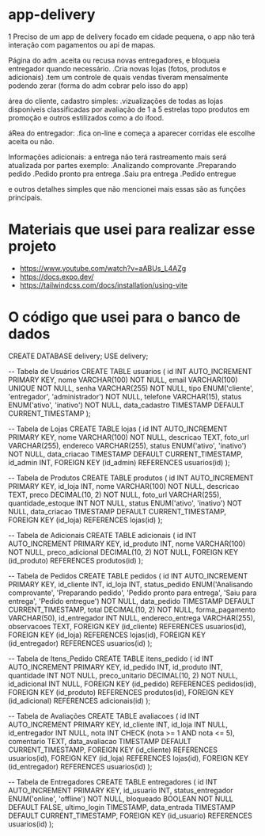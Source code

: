 # app-delivery

  1 Preciso de um app de delivery focado em cidade pequena, o app não terá interação com pagamentos ou api de mapas.
  
  Página do adm .aceita ou recusa novas entregadores, e bloqueia entregador quando necessário. .Cria novas lojas (fotos, produtos e adicionais) .tem um controle de quais vendas tiveram mensalmente podendo zerar (forma do adm cobrar pelo isso do app)
  
  área do cliente, cadastro simples: .vizualizações de todas as lojas disponíveis classificadas por avaliação de 1 a 5 estrelas topo produtos em promoção e outros estilizados como a do ifood.
  
  áRea do entregador: .fica on-line e começa a aparecer corridas ele escolhe aceita ou não.
  
  Informações adicionais: a entrega não terá rastreamento mais será atualizada por partes exemplo: .Analizando comprovante .Preparando pedido .Pedido pronto pra entrega .Saiu pra entrega .Pedido entregue
  
  e outros detalhes simples que não mencionei mais essas são as funções principais.

# Materiais que usei para realizar esse projeto

  - https://www.youtube.com/watch?v=aABUs_L4AZg
  - https://docs.expo.dev/
  - https://tailwindcss.com/docs/installation/using-vite

# O código que usei para o banco de dados 
  
  CREATE DATABASE delivery;
  USE delivery;
    
  -- Tabela de Usuários
  CREATE TABLE usuarios (
      id INT AUTO_INCREMENT PRIMARY KEY,
      nome VARCHAR(100) NOT NULL,
      email VARCHAR(100) UNIQUE NOT NULL,
      senha VARCHAR(255) NOT NULL,
      tipo ENUM('cliente', 'entregador', 'administrador') NOT NULL,
      telefone VARCHAR(15),
      status ENUM('ativo', 'inativo') NOT NULL,
      data_cadastro TIMESTAMP DEFAULT CURRENT_TIMESTAMP
  );
  
  -- Tabela de Lojas
  CREATE TABLE lojas (
      id INT AUTO_INCREMENT PRIMARY KEY,
      nome VARCHAR(100) NOT NULL,
      descricao TEXT,
      foto_url VARCHAR(255),
      endereco VARCHAR(255),
      status ENUM('ativo', 'inativo') NOT NULL,
      data_criacao TIMESTAMP DEFAULT CURRENT_TIMESTAMP,
      id_admin INT,
      FOREIGN KEY (id_admin) REFERENCES usuarios(id)
  );
  
  -- Tabela de Produtos
  CREATE TABLE produtos (
      id INT AUTO_INCREMENT PRIMARY KEY,
      id_loja INT,
      nome VARCHAR(100) NOT NULL,
      descricao TEXT,
      preco DECIMAL(10, 2) NOT NULL,
      foto_url VARCHAR(255),
      quantidade_estoque INT NOT NULL,
      status ENUM('ativo', 'inativo') NOT NULL,
      data_criacao TIMESTAMP DEFAULT CURRENT_TIMESTAMP,
      FOREIGN KEY (id_loja) REFERENCES lojas(id)
  );
  
  -- Tabela de Adicionais
  CREATE TABLE adicionais (
      id INT AUTO_INCREMENT PRIMARY KEY,
      id_produto INT,
      nome VARCHAR(100) NOT NULL,
      preco_adicional DECIMAL(10, 2) NOT NULL,
      FOREIGN KEY (id_produto) REFERENCES produtos(id)
  );
  
  -- Tabela de Pedidos
  CREATE TABLE pedidos (
      id INT AUTO_INCREMENT PRIMARY KEY,
      id_cliente INT,
      id_loja INT,
      status_pedido ENUM('Analisando comprovante', 'Preparando pedido', 'Pedido pronto para entrega', 'Saiu para entrega', 'Pedido entregue') NOT NULL,
      data_pedido TIMESTAMP DEFAULT CURRENT_TIMESTAMP,
      total DECIMAL(10, 2) NOT NULL,
      forma_pagamento VARCHAR(50),
      id_entregador INT NULL,
      endereco_entrega VARCHAR(255),
      observacoes TEXT,
      FOREIGN KEY (id_cliente) REFERENCES usuarios(id),
      FOREIGN KEY (id_loja) REFERENCES lojas(id),
      FOREIGN KEY (id_entregador) REFERENCES usuarios(id)
  );
  
  -- Tabela de Itens_Pedido
  CREATE TABLE itens_pedido (
      id INT AUTO_INCREMENT PRIMARY KEY,
      id_pedido INT,
      id_produto INT,
      quantidade INT NOT NULL,
      preco_unitario DECIMAL(10, 2) NOT NULL,
      id_adicional INT NULL,
      FOREIGN KEY (id_pedido) REFERENCES pedidos(id),
      FOREIGN KEY (id_produto) REFERENCES produtos(id),
      FOREIGN KEY (id_adicional) REFERENCES adicionais(id)
  );
  
  -- Tabela de Avaliações
  CREATE TABLE avaliacoes (
      id INT AUTO_INCREMENT PRIMARY KEY,
      id_cliente INT,
      id_loja INT NULL,
      id_entregador INT NULL,
      nota INT CHECK (nota >= 1 AND nota <= 5),
      comentario TEXT,
      data_avaliacao TIMESTAMP DEFAULT CURRENT_TIMESTAMP,
      FOREIGN KEY (id_cliente) REFERENCES usuarios(id),
      FOREIGN KEY (id_loja) REFERENCES lojas(id),
      FOREIGN KEY (id_entregador) REFERENCES usuarios(id)
  );
  
  -- Tabela de Entregadores
  CREATE TABLE entregadores (
      id INT AUTO_INCREMENT PRIMARY KEY,
      id_usuario INT,
      status_entregador ENUM('online', 'offline') NOT NULL,
      bloqueado BOOLEAN NOT NULL DEFAULT FALSE,
      ultimo_login TIMESTAMP,
      data_entrada TIMESTAMP DEFAULT CURRENT_TIMESTAMP,
      FOREIGN KEY (id_usuario) REFERENCES usuarios(id)
  );

